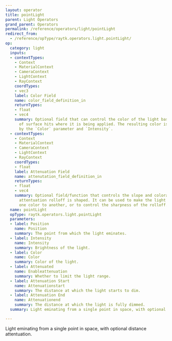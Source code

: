 ```yaml
---
layout: operator
title: pointLight
parent: Light Operators
grand_parent: Operators
permalink: /reference/operators/light/pointLight
redirect_from:
  - /reference/opType/raytk.operators.light.pointLight/
op:
  category: light
  inputs:
  - contextTypes:
    - Context
    - MaterialContext
    - CameraContext
    - LightContext
    - RayContext
    coordTypes:
    - vec3
    label: Color Field
    name: color_field_definition_in
    returnTypes:
    - float
    - vec4
    summary: Optional field that can control the color of the light based on the position
      of surface hits where it is being applied. The resulting color is multiplied
      by the `Color` parameter and `Intensity`.
  - contextTypes:
    - Context
    - MaterialContext
    - CameraContext
    - LightContext
    - RayContext
    coordTypes:
    - float
    label: Attenuation Field
    name: attenutation_field_definition_in
    returnTypes:
    - float
    - vec4
    summary: Optional field/function that controls the slope and coloration of the
      attentuation rolloff is shaped. It can be used to make the light shift from
      one color to another, or to control the sharpness of the rolloff.
  name: pointLight
  opType: raytk.operators.light.pointLight
  parameters:
  - label: Position
    name: Position
    summary: The point from which the light eminates.
  - label: Intensity
    name: Intensity
    summary: Brightness of the light.
  - label: Color
    name: Color
    summary: Color of the light.
  - label: Attenuated
    name: Enableattenuation
    summary: Whether to limit the light range.
  - label: Attenuation Start
    name: Attenuationstart
    summary: The distance at which the light starts to dim.
  - label: Attenuation End
    name: Attenuationend
    summary: The distance at which the light is fully dimmed.
  summary: Light eminating from a single point in space, with optional distance attentuation.

---
```



Light eminating from a single point in space, with optional distance attentuation.
